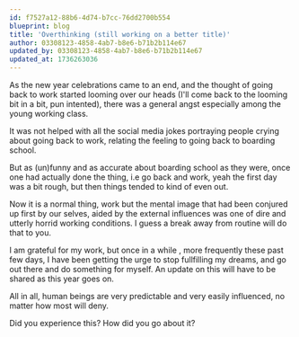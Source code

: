 ```yaml
---
id: f7527a12-88b6-4d74-b7cc-76dd2700b554
blueprint: blog
title: 'Overthinking (still working on a better title)'
author: 03308123-4858-4ab7-b8e6-b71b2b114e67
updated_by: 03308123-4858-4ab7-b8e6-b71b2b114e67
updated_at: 1736263036
---
```

As the new year celebrations came to an end, and the thought of going back to work started looming over our heads (I'll come back to the looming bit in a bit, pun intented), there was a general angst especially among the young working class.

It was not helped with all the social media jokes portraying people crying about going back to work, relating the feeling to going back to boarding school.

But as (un)funny and as accurate about boarding school as they were, once one had actually done the thing, i.e go back and work, yeah the first day was a bit rough, but then things tended to kind of even out. 

Now it is a normal thing, work but the mental image that had been conjured up first by our selves, aided by the external influences was one of dire and utterly horrid working conditions. I guess a break away from routine will do that to you.

I am grateful for my work, but once in a while , more frequently these past few days, I have been getting the urge to stop fullfilling my dreams, and go out there and do something for myself. An update on this will have to be shared as this year goes on.

All in all, human beings are very predictable and very easily influenced, no matter how most will deny.

Did you experience this? How did you go about it?